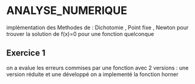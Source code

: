 # ANALYSE_NUMERIQUE
implémentation des Methodes de : Dichotomie , Point fixe , Newton pour trouver la solution de f(x)=0 pour une fonction quelconque
## Exercice 1
on a evalue les erreurs commises par une fonction avec 2 versions : une version réduite et une développé
on a implementé la fonction horner
